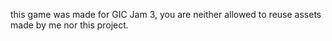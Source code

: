 this game was made for GIC Jam 3, you are neither allowed to reuse assets made by me nor this project.
